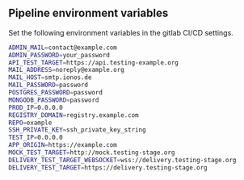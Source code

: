## Pipeline environment variables

Set the following environment variables in the gitlab CI/CD settings.

```sh
ADMIN_MAIL=contact@example.com
ADMIN_PASSWORD=your_password
API_TEST_TARGET=https://api.testing-example.org
MAIL_ADDRESS=noreply@example.org
MAIL_HOST=smtp.ionos.de
MAIL_PASSWORD=password
POSTGRES_PASSWORD=password
MONGODB_PASSWORD=password
PROD_IP=0.0.0.0
REGISTRY_DOMAIN=registry.example.com
REPO=example
SSH_PRIVATE_KEY=ssh_private_key_string
TEST_IP=0.0.0.0
APP_ORIGIN=https://example.com
MOCK_TEST_TARGET=http://mock.testing-stage.org
DELIVERY_TEST_TARGET_WEBSOCKET=wss://delivery.testing-stage.org
DELIVERY_TEST_TARGET=https://delivery.testing-stage.org
```
